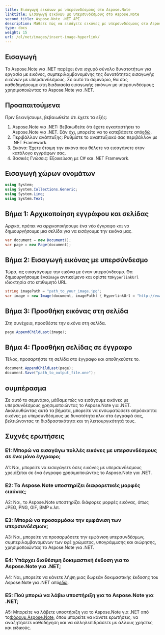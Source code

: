 ```yaml
---
title: Εισαγωγή εικόνων με υπερσυνδέσμους στο Aspose.Note
linktitle: Εισαγωγή εικόνων με υπερσυνδέσμους στο Aspose.Note
second_title: Aspose.Note .NET API
description: Μάθετε πώς να εισάγετε εικόνες με υπερσυνδέσμους στο Aspose.Note για .NET χωρίς κόπο. Βελτιώστε τη διαδραστικότητα εγγράφων με εικόνες με δυνατότητα κλικ.
type: docs
weight: 15
url: /el/net/images/insert-image-hyperlink/
---
```

## Εισαγωγή

Το Aspose.Note για .NET παρέχει ένα ισχυρό σύνολο δυνατοτήτων για εργασία με εικόνες, συμπεριλαμβανομένης της δυνατότητας εισαγωγής εικόνων με υπερσυνδέσμους. Σε αυτό το σεμινάριο, θα σας καθοδηγήσουμε στη διαδικασία εισαγωγής εικόνων με υπερσυνδέσμους χρησιμοποιώντας το Aspose.Note για .NET.

## Προαπαιτούμενα

Πριν ξεκινήσουμε, βεβαιωθείτε ότι έχετε τα εξής:

1.  Aspose.Note για .NET: Βεβαιωθείτε ότι έχετε εγκαταστήσει το Aspose.Note για .NET. Εάν όχι, μπορείτε να το κατεβάσετε από[εδώ](https://releases.aspose.com/note/net/).
2. Περιβάλλον ανάπτυξης: Ρυθμίστε το αναπτυξιακό σας περιβάλλον με .NET Framework.
3. Εικόνα: Έχετε έτοιμη την εικόνα που θέλετε να εισαγάγετε στον κατάλογο εγγράφων σας.
4. Βασικές Γνώσεις: Εξοικείωση με C# και .NET Framework.

## Εισαγωγή χώρων ονομάτων

```csharp
using System;
using System.Collections.Generic;
using System.Linq;
using System.Text;
```

## Βήμα 1: Αρχικοποίηση εγγράφου και σελίδας

Αρχικά, πρέπει να αρχικοποιήσουμε ένα νέο έγγραφο και να δημιουργήσουμε μια σελίδα για να εισάγουμε την εικόνα μας.

```csharp
var document = new Document();
var page = new Page(document);
```

## Βήμα 2: Εισαγωγή εικόνας με υπερσύνδεσμο

 Τώρα, ας εισαγάγουμε την εικόνα με έναν υπερσύνδεσμο. Θα δημιουργήσουμε ένα`Image` αντικείμενο και ορίστε το`HyperlinkUrl` ιδιοκτησία στο επιθυμητό URL.

```csharp
string imagePath = "path_to_your_image.jpg";
var image = new Image(document, imagePath) { HyperlinkUrl = "http://example.com" };
```

## Βήμα 3: Προσθήκη εικόνας στη σελίδα

Στη συνέχεια, προσθέστε την εικόνα στη σελίδα.

```csharp
page.AppendChildLast(image);
```

## Βήμα 4: Προσθήκη σελίδας σε έγγραφο

Τέλος, προσαρτήστε τη σελίδα στο έγγραφο και αποθηκεύστε το.

```csharp
document.AppendChildLast(page);
document.Save("path_to_output_file.one");
```

## συμπέρασμα

Σε αυτό το σεμινάριο, μάθαμε πώς να εισάγουμε εικόνες με υπερσυνδέσμους χρησιμοποιώντας το Aspose.Note για .NET. Ακολουθώντας αυτά τα βήματα, μπορείτε να ενσωματώσετε απρόσκοπτα εικόνες με υπερσυνδέσμους με δυνατότητα κλικ στα έγγραφά σας, βελτιώνοντας τη διαδραστικότητα και τη λειτουργικότητά τους.

## Συχνές ερωτήσεις

### Ε1: Μπορώ να εισαγάγω πολλές εικόνες με υπερσυνδέσμους σε ένα μόνο έγγραφο;

A1: Ναι, μπορείτε να εισαγάγετε όσες εικόνες με υπερσυνδέσμους χρειάζεται σε ένα έγγραφο χρησιμοποιώντας το Aspose.Note για .NET.

### Ε2: Το Aspose.Note υποστηρίζει διαφορετικές μορφές εικόνας;

A2: Ναι, το Aspose.Note υποστηρίζει διάφορες μορφές εικόνας, όπως JPEG, PNG, GIF, BMP κ.λπ.

### Ε3: Μπορώ να προσαρμόσω την εμφάνιση των υπερσυνδέσμων;

A3: Ναι, μπορείτε να προσαρμόσετε την εμφάνιση υπερσυνδέσμων, συμπεριλαμβανομένων των εφέ χρώματος, υπογράμμισης και αιώρησης, χρησιμοποιώντας το Aspose.Note για .NET.

### Ε4: Υπάρχει διαθέσιμη δοκιμαστική έκδοση για το Aspose.Note για .NET;

 A4: Ναι, μπορείτε να κάνετε λήψη μιας δωρεάν δοκιμαστικής έκδοσης του Aspose.Note για .NET από[εδώ](https://releases.aspose.com/).

### Ε5: Πού μπορώ να λάβω υποστήριξη για το Aspose.Note για .NET;

 A5: Μπορείτε να λάβετε υποστήριξη για το Aspose.Note για .NET από το[Φόρουμ Aspose.Note](https://forum.aspose.com/c/note/28), όπου μπορείτε να κάνετε ερωτήσεις, να αναζητήσετε καθοδήγηση και να αλληλεπιδράσετε με άλλους χρήστες και ειδικούς.